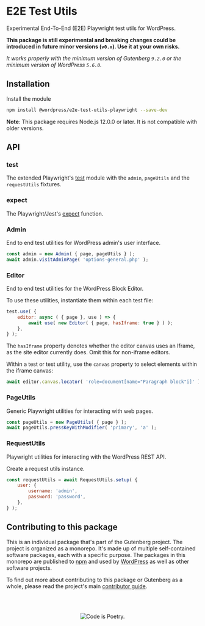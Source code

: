 # E2E Test Utils

Experimental End-To-End (E2E) Playwright test utils for WordPress.

**This package is still experimental and breaking changes could be introduced in future minor versions (`v0.x`). Use it at your own risks.**

_It works properly with the minimum version of Gutenberg `9.2.0` or the minimum version of WordPress `5.6.0`._

## Installation

Install the module

```bash
npm install @wordpress/e2e-test-utils-playwright --save-dev
```

**Note**: This package requires Node.js 12.0.0 or later. It is not compatible with older versions.

## API

### test

The extended Playwright's [test](https://playwright.dev/docs/api/class-test) module with the `admin`, `pageUtils` and the `requestUtils` fixtures.

### expect

The Playwright/Jest's [expect](https://jestjs.io/docs/expect) function.

### Admin

End to end test utilities for WordPress admin's user interface.

```js
const admin = new Admin( { page, pageUtils } );
await admin.visitAdminPage( 'options-general.php' );
```

### Editor

End to end test utilities for the WordPress Block Editor.

To use these utilities, instantiate them within each test file:
```js
test.use( {
	editor: async ( { page }, use ) => {
		await use( new Editor( { page, hasIframe: true } ) );
	},
} );
```

The `hasIframe` property denotes whether the editor canvas uses an Iframe, as the site editor currently does. Omit this for non-iframe editors.

Within a test or test utility, use the `canvas` property to select elements within the iframe canvas:

```js
await editor.canvas.locator( 'role=document[name="Paragraph block"i]' )
```

### PageUtils

Generic Playwright utilities for interacting with web pages.

```js
const pageUtils = new PageUtils( { page } );
await pageUtils.pressKeyWithModifier( 'primary', 'a' );
```

### RequestUtils

Playwright utilities for interacting with the WordPress REST API.

Create a request utils instance.

```js
const requestUtils = await RequestUtils.setup( {
	user: {
		username: 'admin',
		password: 'password',
	},
} );
```

## Contributing to this package

This is an individual package that's part of the Gutenberg project. The project is organized as a monorepo. It's made up of multiple self-contained software packages, each with a specific purpose. The packages in this monorepo are published to [npm](https://www.npmjs.com/) and used by [WordPress](https://make.wordpress.org/core/) as well as other software projects.

To find out more about contributing to this package or Gutenberg as a whole, please read the project's main [contributor guide](https://github.com/WordPress/gutenberg/tree/HEAD/CONTRIBUTING.md).

<br /><br /><p align="center"><img src="https://s.w.org/style/images/codeispoetry.png?1" alt="Code is Poetry." /></p>
